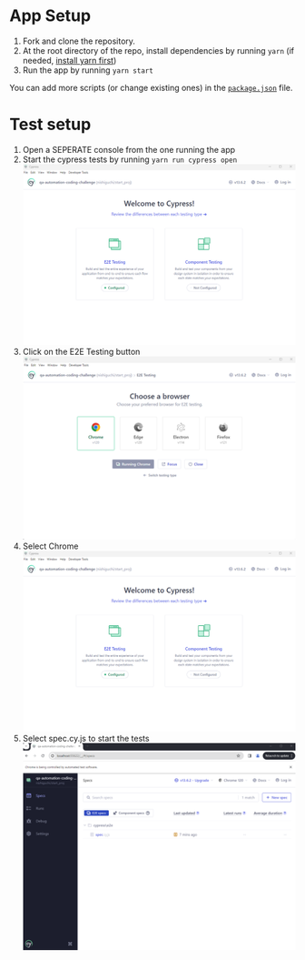 # App Setup

1. Fork and clone the repository.
2. At the root directory of the repo, install dependencies by running `yarn` (if needed, [install yarn first](https://yarnpkg.com/getting-started))
3. Run the app by running `yarn start`

You can add more scripts (or change existing ones) in the [`package.json`](./package.json) file.

# Test setup

1. Open a SEPERATE console from the one running the app
2. Start the cypress tests by running `yarn run cypress open`
![Cypress Welsome Screen](screenshots/welcome-to-cypress.png?raw=true "Welcome to Cypress")
3. Click on the E2E Testing button
![Browser select Screen](screenshots/browser-select.png?raw=true "Browser Select")
4. Select Chrome
![Cypress Welsome Screen](screenshots/welcome-to-cypress.png?raw=true "Welcome to Cypress")
5. Select spec.cy.js to start the tests
![Test selection](screenshots/test-selection.png?raw=true "Test Selection")


